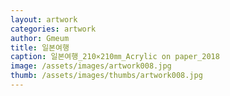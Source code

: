 ```yaml
---
layout: artwork
categories: artwork
author: Gmeum
title: 일본여행
caption: 일본여행_210×210㎜_Acrylic on paper_2018
image: /assets/images/artwork008.jpg
thumb: /assets/images/thumbs/artwork008.jpg
---
```

